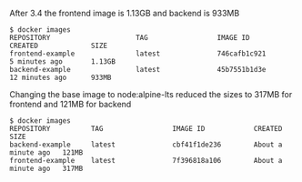 After 3.4 the frontend image is 1.13GB and backend is 933MB
```
$ docker images
REPOSITORY                     TAG                 IMAGE ID            CREATED             SIZE
frontend-example               latest              746cafb1c921        5 minutes ago       1.13GB
backend-example                latest              45b7551b1d3e        12 minutes ago      933MB
```

Changing the base image to node:alpine-lts reduced the sizes to 317MB for frontend and 121MB for backend
```
$ docker images
REPOSITORY          TAG                 IMAGE ID            CREATED              SIZE
backend-example     latest              cbf41f1de236        About a minute ago   121MB
frontend-example    latest              7f396818a106        About a minute ago   317MB
```